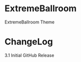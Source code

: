 ExtremeBallroom
===============

ExtremeBallroom Theme

ChangeLog
=========

3.1
Initial GitHub Release

